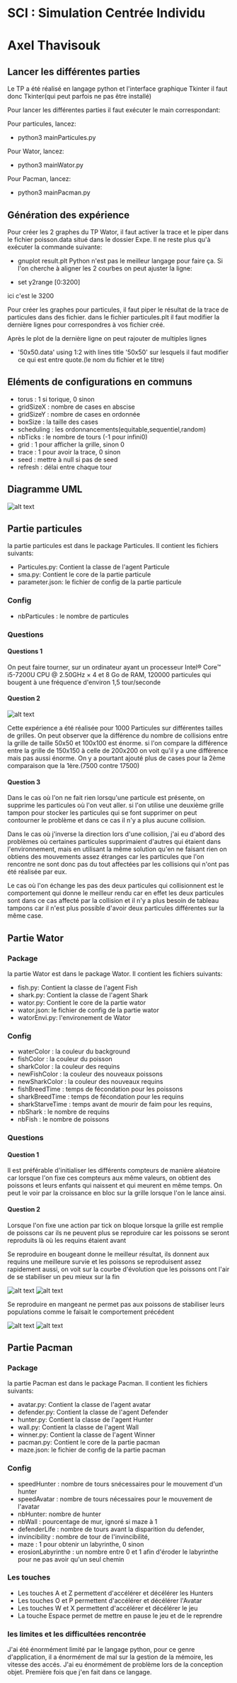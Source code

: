 # SCI : Simulation Centrée Individu
# Axel Thavisouk

## Lancer les différentes parties

Le TP a été réalisé en langage python et l'interface graphique Tkinter il faut donc Tkinter(qui peut parfois ne pas être installé)

Pour lancer les différentes parties il faut exécuter le main correspondant:

Pour particules, lancez:
- python3 mainParticules.py

Pour Wator, lancez:
- python3 mainWator.py

Pour Pacman, lancez:
- python3 mainPacman.py

## Génération des expérience

Pour créer les 2 graphes du TP Wator, il faut activer la trace et le piper dans le fichier poisson.data situé dans le dossier Expe.
Il ne reste plus qu'à exécuter la commande suivante:

- gnuplot result.plt
Python n'est pas le meilleur langage pour faire ça.
Si l'on cherche à aligner les 2 courbes on peut ajuster la ligne:

- set y2range [0:3200]

ici c'est le 3200

Pour créer les graphes pour particules, il faut piper le résultat de la trace de particules dans des fichier.
dans le fichier particules.plt il faut modifier la dernière lignes pour correspondres à vos fichier créé.

Après le plot de la dernière ligne on peut rajouter de multiples lignes

- '50x50.data' using 1:2 with lines title '50x50'
sur lesquels il faut modifier ce qui est entre quote.(le nom du fichier et le titre)


## Eléments de configurations en communs

- torus : 1 si torique, 0 sinon
- gridSizeX : nombre de cases en abscise
- gridSizeY : nombre de cases en ordonnée
- boxSize : la taille des cases
- scheduling : les ordonnancements(equitable,sequentiel,random)
- nbTicks : le nombre de tours (-1 pour infini0)
- grid : 1 pour afficher la grille, sinon 0
- trace : 1 pour avoir la trace, 0 sinon
- seed : mettre à null si pas de seed
- refresh : délai entre chaque tour

## Diagramme UML

![alt text](./images/diagramme.png)

## Partie particules

la partie particules est dans le package Particules. Il contient les fichiers suivants:

- Particules.py: Contient la classe de l'agent Particule
- sma.py: Contient le core de la partie particule
- parameter.json: le fichier de config de la partie particule

### Config

- nbParticules : le nombre de particules

### Questions

#### Questions 1

On peut faire tourner, sur un ordinateur ayant un processeur Intel® Core™ i5-7200U CPU @ 2.50GHz × 4 et 8 Go de RAM,
120000 particules qui bougent à une fréquence d'environ 1,5 tour/seconde

#### Question 2

![alt text](./images/collisions.png)

Cette expérience a été réalisée pour 1000 Particules sur différentes tailles de grilles.
On peut observer que la différence du nombre de collisions entre la grille de taille 50x50 et 100x100 est énorme. si l'on compare la différence entre la grille de 150x150 à celle de 200x200 on voit qu'il y a une différence mais pas aussi énorme. On y a pourtant ajouté plus de cases pour la 2ème comparaison que la 1ère.(7500 contre 17500)

#### Question 3
Dans le cas où l'on ne fait rien lorsqu'une particule est présente, on supprime les particules où l'on veut aller. si l'on utilise une deuxième grille tampon pour stocker les particules qui se font supprimer on peut contourner le problème et dans ce cas il n'y a plus aucune collision.

Dans le cas où j'inverse la direction lors d'une collision, j'ai eu d'abord des problèmes où certaines particules supprimaient d'autres qui étaient dans l'environnement, mais en utilisant la même solution qu'en ne faisant rien on obtiens des mouvements assez étranges car les particules que l'on rencontre ne sont donc pas du tout affectées par les collisions qui n'ont pas été réalisée par eux.

Le cas où l'on échange les pas des deux particules qui collisionnent est le comportement qui donne le meilleur rendu car en effet les deux particules sont dans ce cas affecté par la collision et il n'y a plus besoin de tableau tampons car il n'est plus possible d'avoir deux particules différentes sur la même case.


## Partie Wator

### Package

la partie Wator est dans le package Wator. Il contient les fichiers suivants:

- fish.py: Contient la classe de l'agent Fish
- shark.py: Contient la classe de l'agent Shark
- wator.py: Contient le core de la partie wator
- wator.json: le fichier de config de la partie wator
- watorEnvi.py: l'environement de Wator

### Config
- waterColor : la couleur du background
- fishColor : la couleur du poisson
- sharkColor : la couleur des requins
- newFishColor : la couleur des nouveaux poissons
- newSharkColor : la couleur des nouveaux requins
- fishBreedTime : temps de fécondation pour les poissons
- sharkBreedTime : temps de fécondation pour les requins
- sharkStarveTime : temps avant de mourir de faim pour les requins,
- nbShark : le nombre de requins
- nbFish : le nombre de poissons

### Questions

#### Question 1
Il est préférable d'initialiser les différents compteurs de manière aléatoire car lorsque l'on fixe ces compteurs aux même valeurs, on obtient des poissons et leurs enfants qui naissent et qui meurent en même temps. On peut le voir par la croissance en bloc sur la grille lorsque l'on le lance ainsi.

#### Question 2
Lorsque l'on fixe une action par tick on bloque lorsque la grille est remplie de poissons car ils ne peuvent plus se reproduire car les poissons se seront reproduits là où les requins étaient avant

Se reproduire en bougeant donne le meilleur résultat, ils donnent aux requins une meilleure survie et les poissons se reproduisent assez rapidement aussi, on voit sur la courbe d'évolution que les poissons ont l'air de se stabiliser un peu mieux sur la fin

![alt text](./images/evolution_bouge.png)
![alt text](./images/fish_shark_bouge.png)

Se reproduire en mangeant ne permet pas aux poissons de stabiliser leurs populations comme le faisait le comportement précédent

![alt text](./images/evolution_mange.png)
![alt text](./images/fish_shark_mange.png)


## Partie Pacman

### Package

la partie Pacman est dans le package Pacman. Il contient les fichiers suivants:

- avatar.py: Contient la classe de l'agent avatar
- defender.py: Contient la classe de l'agent Defender
- hunter.py: Contient la classe de l'agent Hunter
- wall.py: Contient la classe de l'agent Wall
- winner.py: Contient la classe de l'agent Winner
- pacman.py: Contient le core de la partie pacman
- maze.json: le fichier de config de la partie pacman

### Config

- speedHunter : nombre de tours snécessaires pour le mouvement d'un hunter
- speedAvatar : nombre de tours nécessaires pour le mouvement de l'avatar
- nbHunter: nombre de hunter
- nbWall : pourcentage de mur, ignoré si maze à 1
- defenderLife : nombre de tours avant la disparition du defender,
- invincibility : nombre de tour de l'invincibilité,
- maze : 1 pour obtenir un labyrinthe, 0 sinon
- erosionLabyrinthe : un nombre entre 0 et 1 afin d'éroder le labyrinthe pour ne pas avoir qu'un seul chemin

### Les touches

- Les touches A et Z permettent d'accélérer et décélérer les Hunters
- Les touches O et P permettent d'accélérer et décélérer l'Avatar
- Les touches W et X permettent d'accélérer et décélérer le jeu
- La touche Espace permet de mettre en pause le jeu et de le reprendre


### les limites et les difficultées rencontrée

J'ai été énormément limité par le langage python, pour ce genre d'application, il a énormément de mal sur la gestion de la mémoire, les vitesse des accés.
J'ai eu énormément de problème lors de la conception objet. Première fois que j'en fait dans ce langage.
